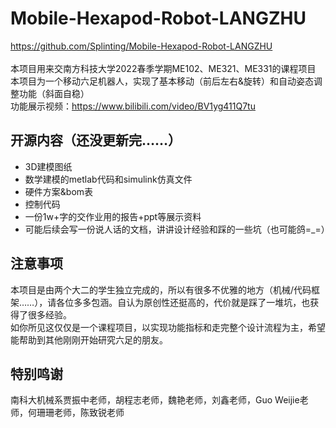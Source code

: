 # Mobile-Hexapod-Robot-LANGZHU
https://github.com/Splinting/Mobile-Hexapod-Robot-LANGZHU</br>
</br>
本项目用来交南方科技大学2022春季学期ME102、ME321、ME331的课程项目</br>
本项目为一个移动六足机器人，实现了基本移动（前后左右&旋转）和自动姿态调整功能（斜面自稳）</br>
功能展示视频：https://www.bilibili.com/video/BV1yg411Q7tu</br>

## 开源内容（还没更新完……）
* 3D建模图纸
* 数学建模的metlab代码和simulink仿真文件
* 硬件方案&bom表
* 控制代码
* 一份1w+字的交作业用的报告+ppt等展示资料
* 可能后续会写一份说人话的文档，讲讲设计经验和踩的一些坑（也可能鸽=_=）

## 注意事项
本项目是由两个大二的学生独立完成的，所以有很多不优雅的地方（机械/代码框架……），请各位多多包涵。自认为原创性还挺高的，代价就是踩了一堆坑，也获得了很多经验。</br>
如你所见这仅仅是一个课程项目，以实现功能指标和走完整个设计流程为主，希望能帮助到其他刚刚开始研究六足的朋友。</br>

## 特别鸣谢
南科大机械系贾振中老师，胡程志老师，魏艳老师，刘鑫老师，Guo Weijie老师，何珊珊老师，陈致锐老师</br>
